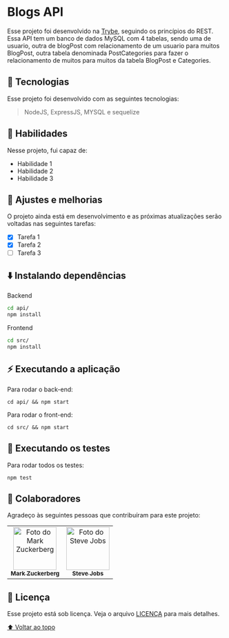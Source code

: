 # Blogs API

Esse projeto foi desenvolvido na <a href="https://www.betrybe.com/" target="_blank">Trybe</a>, seguindo os princípios do REST. Essa API tem um banco de dados MySQL com 4 tabelas, sendo uma de usuario, outra de blogPost com relacionamento de um usuario para muitos BlogPost, outra tabela denominada PostCategories para fazer o relacionamento de muitos para muitos da tabela BlogPost e Categories.

## 🚀 Tecnologias
Esse projeto foi desenvolvido com as seguintes tecnologias:

> NodeJS, ExpressJS, MYSQL e sequelize 

## 📌 Habilidades

Nesse projeto, fui capaz de:

- Habilidade 1
- Habilidade 2
- Habilidade 3


## 📝 Ajustes e melhorias

O projeto ainda está em desenvolvimento e as próximas atualizações serão voltadas nas seguintes tarefas:

- [x] Tarefa 1
- [x] Tarefa 2
- [ ] Tarefa 3

## ⬇️ Instalando dependências

Backend

  ```bash
  cd api/ 
  npm install
  ``` 
Frontend

  ```bash
  cd src/
  npm install
  ``` 

## ⚡ Executando a aplicação

Para rodar o back-end:

  ```
  cd api/ && npm start
  ```
Para rodar o front-end:

  ```
  cd src/ && npm start
  ```

## 🧪 Executando os testes

Para rodar todos os testes:

  ```
  npm test
  ```

## 🤝 Colaboradores

Agradeço às seguintes pessoas que contribuíram para este projeto:

<table>
  <tr>
    <td align="center">
      <a href="#">
        <img src="https://s2.glbimg.com/FUcw2usZfSTL6yCCGj3L3v3SpJ8=/smart/e.glbimg.com/og/ed/f/original/2019/04/25/zuckerberg_podcast.jpg" width="100px;" alt="Foto do Mark Zuckerberg"/><br>
        <sub>
          <b>Mark Zuckerberg</b>
        </sub>
      </a>
    </td>
    <td align="center">
      <a href="#">
        <img src="https://miro.medium.com/max/360/0*1SkS3mSorArvY9kS.jpg" width="100px;" alt="Foto do Steve Jobs"/><br>
        <sub>
          <b>Steve Jobs</b>
        </sub>
      </a>
    </td>
  </tr>
</table>

## 📄 Licença

Esse projeto está sob licença. Veja o arquivo [LICENÇA](LICENSE.md) para mais detalhes.

[⬆ Voltar ao topo](#nome-do-projeto)<br>
